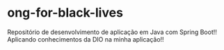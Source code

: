 # ong-for-black-lives
 Repositório de desenvolvimento de aplicação em Java com Spring Boot!!
 Aplicando conhecimentos da DIO na minha aplicação!!
